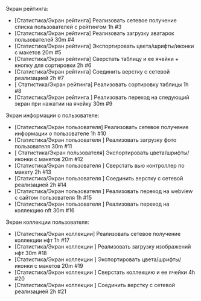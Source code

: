 Экран рейтинга:
 - [Статистика/Экран рейтинга] Реализовать сетевое получение списка пользователей с рейтингом 1h #3
 - [Статистика/Экран рейтинга] Реализовать загрузку аватарок пользователей 30m #4
 - [Статистика/Экран рейтинга] Экспортировать цвета/шрифты/иконки с макетов 20m #5
 - [Статистика/Экран рейтинга] Сверстать таблицу и ее ячейки + кнопку для сортировки 2h #6
 - [Статистика/Экран рейтинга] Соединить верстку с сетевой реализацией 2h #7
 - [ Статистика/Экран рейтинга] Реализовать сортировку таблицы 1h #8
 - [Статистика/Экран рейтинга ] Реализовать переход на следующий экран при нажатии на ячейку 30m #9

Экран информации о пользователе:
 - [Статистика/Экран пользователя] Реализовать сетевое получение информации о пользователе 1h #10
 - [Статистика/Экран пользователя ] Реализовать загрузку фото пользователя 30m #11
 - [ Статистика/Экран пользователя] Экспортировать цвета/шрифты/иконки с макетов 20m #12
 - [Статистика/Экран пользователя ] Сверстать вью контроллер по макету 2h #13
 - [Статистика/Экран пользователя ] Соединить верстку с сетевой реализацией 2h #14
 - [Статистика/Экран пользователя ] Реализовать переход на webview с сайтом пользователя 1h #15
 - [Статистика/Экран пользователя ] Реализовать переход на коллекцию nft 30m #16

Экран коллекции пользователя:
 - [Статистика/Экран коллекции] Реализовать сетевое получение коллекции нфт 1h #17
 - [Статистика/Экран коллекции ] Реализовать загрузку изображений нфт 30m #18
 - [Статистика/Экран коллекции ] Экспортировать цвета/шрифты/иконки с макетов 20m #19
 - [Статистика/Экран коллекции ] Сверстать коллекцию и ее ячейки 4h #20
 - [Статистика/Экран коллекции ] Соединить верстку с сетевой реализацией 2h #21